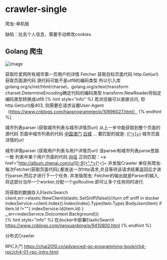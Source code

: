 # crawler-single
爬虫-单机版

缺陷：拉去个人信息，需要手动修改cookies

## Golang 爬虫
![image](https://user-images.githubusercontent.com/87933599/126904822-37005c5c-89aa-4b31-8742-829af1c1fd74.png)

获取珍爱网所有城市第一页用户的详情
Fetcher 获取目标页面代码
http.Get(url) 获取页面源代码
源代码可能不是utf8的编码类型
所以引入库golang.org/x/net/html/charset，golang.org/x/text/transform
charset.DetermineEncoding确定代码的编码类型
transform.NewReader将指定编码类型转换成utf8
{% hint style="info" %} 若浏览器可以直接访问, 但http.Get(url)报403, 则需要在请求设置User-Agent （https://www.cnblogs.com/haoprogrammer/p/10696027.html） {% endhint %}

城市列表parser (获取城市列表与城市详情页url)
从上一步中能获取到整个页面的源代码
页面中城市列表的代码
<a href="http://www.zhenai.com/zhenghun/aomen" data-v-5e16505f>中国澳门</a>
<a href="http://www.zhenai.com/zhenghun/baicheng1" data-v-5e16505f>白城</a>
...
要匹配的就是:
<a href="(http://www.zhenai.com/zhenghun/[0-9a-z]+)" data-v-5e16505f>([^<]+)</a>
城市页面详情的url

城市详情parser (获取用户列表与用户详情页url)
该parser和城市列表parse思路一致
列表中某个用户页面的代码
<a href="http://album.zhenai.com/u/1141852519" target="_blank">向往</a>
正则匹配：<a href="http://album.zhenai.com/u/[0-9]+".*>[^<]+</a>
并发版Crawler
单任务爬虫: 每次Fetcher(获取页面代码),都发送一次http请求,并且等待该请求结果返回后才进行parser,然后才进行下一个任务.
并发版爬虫: Fetcher的输出就是Parser的输入,将这部分当作一个worker,分配一个goRoutine.即可让多个任务同时进行.




将获取的数据存入ElasticSearch
client,err:=elastic.NewClient(elastic.SetSniff(false))//turn off sniff in docker
indexService:=client.Index().Index(index).Type(item.Type).BodyJson(item)
if item.Id !=""{
	indexService.Id(item.Id)
}
_,err=indexService.Do(context.Background())		
{% hint style="info" %} 在docker中部署ElasticSearch https://www.cnblogs.com/jianxuanbing/p/9410800.html {% endhint %}

分布式Crawler




RPC入门 https://chai2010.cn/advanced-go-programming-book/ch4-rpc/ch4-01-rpc-intro.html 
